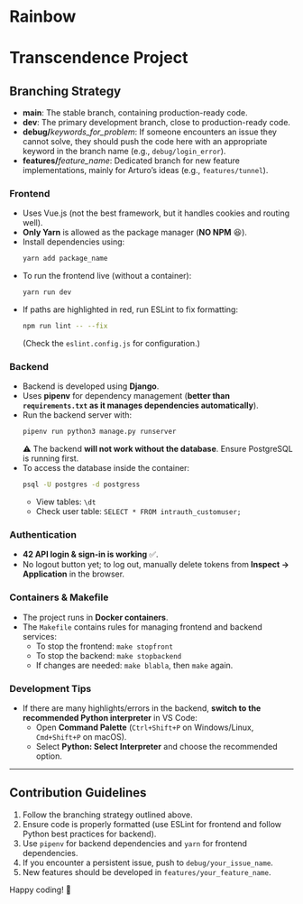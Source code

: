 # Rainbow
# Transcendence Project

## Branching Strategy


- **main**: The stable branch, containing production-ready code.
- **dev**: The primary development branch, close to production-ready code.
- **debug/**_keywords_for_problem_: If someone encounters an issue they cannot solve, they should push the code here with an appropriate keyword in the branch name (e.g., `debug/login_error`).
- **features/**_feature_name_: Dedicated branch for new feature implementations, mainly for Arturo’s ideas (e.g., `features/tunnel`).

### Frontend
- Uses Vue.js (not the best framework, but it handles cookies and routing well).
- **Only Yarn** is allowed as the package manager (**NO NPM** 😆).
- Install dependencies using:
  ```sh
  yarn add package_name
  ```
- To run the frontend live (without a container):
  ```sh
  yarn run dev
  ```
- If paths are highlighted in red, run ESLint to fix formatting:
  ```sh
  npm run lint -- --fix
  ```
  (Check the `eslint.config.js` for configuration.)

### Backend
- Backend is developed using **Django**.
- Uses **pipenv** for dependency management (**better than `requirements.txt` as it manages dependencies automatically**).
- Run the backend server with:
  ```sh
  pipenv run python3 manage.py runserver
  ```
  ⚠️ The backend **will not work without the database**. Ensure PostgreSQL is running first.
- To access the database inside the container:
  ```sh
  psql -U postgres -d postgress
  ```
  - View tables: `\dt`
  - Check user table: `SELECT * FROM intrauth_customuser;`

### Authentication
- **42 API login & sign-in is working** ✅.
- No logout button yet; to log out, manually delete tokens from **Inspect -> Application** in the browser.

### Containers & Makefile
- The project runs in **Docker containers**.
- The `Makefile` contains rules for managing frontend and backend services:
  - To stop the frontend: `make stopfront`
  - To stop the backend: `make stopbackend`
  - If changes are needed: `make blabla`, then `make` again.

### Development Tips
- If there are many highlights/errors in the backend, **switch to the recommended Python interpreter** in VS Code:
  - Open **Command Palette** (`Ctrl+Shift+P` on Windows/Linux, `Cmd+Shift+P` on macOS).
  - Select **Python: Select Interpreter** and choose the recommended option.

---

## Contribution Guidelines
1. Follow the branching strategy outlined above.
2. Ensure code is properly formatted (use ESLint for frontend and follow Python best practices for backend).
3. Use `pipenv` for backend dependencies and `yarn` for frontend dependencies.
4. If you encounter a persistent issue, push to `debug/your_issue_name`.
5. New features should be developed in `features/your_feature_name`.

Happy coding! 🚀

